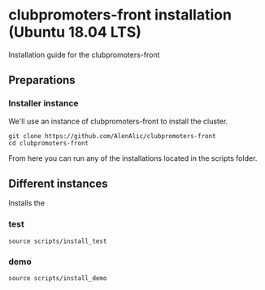 # clubpromoters-front installation (Ubuntu 18.04 LTS)
Installation guide for the clubpromoters-front

## Preparations

### Installer instance
We'll use an instance of clubpromoters-front to install the cluster.

    git clone https://github.com/AlenAlic/clubpromoters-front
    cd clubpromoters-front
    
From here you can run any of the installations located in the scripts folder.


## Different instances
Installs the 
### test

    source scripts/install_test

### demo

    source scripts/install_demo

